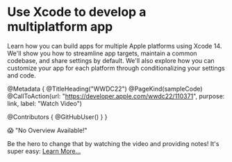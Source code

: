 # Use Xcode to develop a multiplatform app

Learn how you can build apps for multiple Apple platforms using Xcode 14. We'll show you how to streamline app targets, maintain a common codebase, and share settings by default. We'll also explore how you can customize your app for each platform through conditionalizing your settings and code.

@Metadata {
   @TitleHeading("WWDC22")
   @PageKind(sampleCode)
   @CallToAction(url: "https://developer.apple.com/wwdc22/110371", purpose: link, label: "Watch Video")

   @Contributors {
      @GitHubUser(<replace this with your GitHub handle>)
   }
}

😱 "No Overview Available!"

Be the hero to change that by watching the video and providing notes! It's super easy:
 [Learn More…](https://wwdcnotes.github.io/WWDCNotes/documentation/wwdcnotes/contributing)
